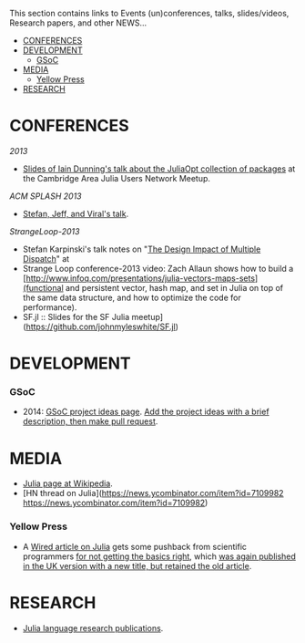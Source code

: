 This section contains links to Events (un)conferences, talks, slides/videos, Research papers, and other NEWS...

* [CONFERENCES](#conferences)
* [DEVELOPMENT](#development)
   * [GSoC](#gsoc)
* [MEDIA](#media)
   * [Yellow Press](#yellow-press)
* [RESEARCH](#research)


# CONFERENCES
*2013*
* [Slides of Iain Dunning's talk about the JuliaOpt collection of packages](https://docs.google.com/presentation/d/1FlHt245YxPXFwOHmxLYW1z5_QjdCYHVPjy5Zo12lx1I/edit?usp=sharing) at the Cambridge Area Julia Users Network Meetup.

*ACM SPLASH 2013*
* [Stefan, Jeff, and Viral's talk](https://github.com/ViralBShah/julia-presentations/tree/master/SPLASH-2013).

*StrangeLoop-2013*
* Stefan Karpinski's talk notes on "[The Design Impact of Multiple Dispatch](http://nbviewer.ipython.org/b8fe9dbb36c1427b9f22)" at 
* Strange Loop conference-2013 video: Zach Allaun shows how to build a [http://www.infoq.com/presentations/julia-vectors-maps-sets](functional and persistent vector, hash map, and set in Julia on top of the same data structure, and how to optimize the code for performance). 
* SF.jl :: Slides for the SF Julia meetup](https://github.com/johnmyleswhite/SF.jl)


# DEVELOPMENT
### GSoC
* 2014: [GSoC project ideas page](http://julialang.org/gsoc/2014/). [Add the project ideas with a brief description, then make pull request](https://github.com/JuliaLang/julialang.github.com/blob/master/gsoc/2014/index.md). 



# MEDIA
* [Julia page at Wikipedia](https://en.wikipedia.org/wiki/Julia_%28programming_language%29).
* [HN thread on Julia](https://news.ycombinator.com/item?id=7109982 https://news.ycombinator.com/item?id=7109982)
### Yellow Press 
* A [Wired article on Julia](http://www.wired.com/wiredenterprise/2014/02/julia/) gets some pushback from scientific programmers [for not getting the basics right](http://scientopia.org/blogs/goodmath/2014/02/04/everyone-stop-implementing-programming-languages-right-now-its-been-solved/), which [was again published in the UK version with a new title, but retained the old article](http://www.wired.co.uk/news/archive/2014-02/04/julia).


# RESEARCH 
* [Julia language research publications](http://julialang.org/publications/).

